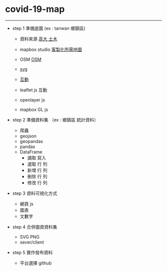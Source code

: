 # covid-19-map
---

- step 1 準備底圖
(ex : tanwan 鄉鎮區)
    - 資料來源 [高大 土木](https://sheethub.com/ronnywang/%E9%84%89%E9%8E%AE%E5%B8%82%E5%8D%80%E8%A1%8C%E6%94%BF%E5%8D%80%E5%9F%9F%E7%95%8C%E7%B7%9A?page=5)

    - mapbox studio [客製化所需地圖](https://www.mapbox.com/mapbox-studio)
    - OSM [OSM](https://www.openstreetmap.org/#map=9/22.7002/121.0281&layers=N)
    - [svg](https://www.oxxostudio.tw/articles/201410/svg-tutorial.html)
    
    - [互動](https://www.letswrite.tw/d3-vue-taiwan-map/)

    - leaflet js 互動
    - openlayer js
    - mapbox GL js

- step 2 準備資料集 （ex : 鄉鎮區 統計資料）
    - 爬蟲
    - geojson
    - geopandas
    - pandas
    - DataFrame
        - 讀取 寫入
        - 選取 行 列
        - 新增 行 列
        - 刪除 行 列
        - 修改 行 列
    
- step 3 資料可視化方式
    - 網頁 js
    - 圖表
    - 文數字
- step 4 合併圖資資料集
    - SVG PNG
    - sever/client
- step 5 實作發布資料
    - 平台選擇 github